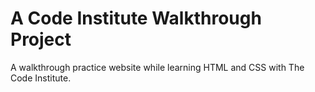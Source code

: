 # A Code Institute Walkthrough Project

A walkthrough practice website while learning HTML and CSS with The Code Institute.
